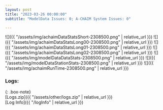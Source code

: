 ```yaml
---
layout: post
title: "2023-03-26 00:00:00"
subtitle: "ModelData Issues: 0; A-CHAIM System Issues: 0"

---
```


![]({{ "/assets/img/achaimDataStatsShort-2308500.png" | relative_url }})
![]({{ "/assets/img/achaimDataStatsLong00-2308500.png" | relative_url }})
![]({{ "/assets/img/achaimDataStatsLong01-2308500.png" | relative_url }})
![]({{ "/assets/img/achaimDataStatsLong02-2308500.png" | relative_url }})
![]({{ "/assets/img/modelDataDataStats-2308500.png" | relative_url }})
![]({{ "/assets/img/modelDataStationStats-2308500.png" | relative_url }})
![]({{ "/assets/img/achaimRunTime-2308500.png" | relative_url }})





### Logs:  
  
{: .box-note}  
[Logs.zip]({{ "/assets/other/logs.zip" | relative_url }})  
[Log Info]({{ "/logInfo" | relative_url }})  
